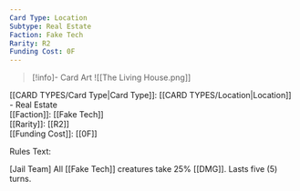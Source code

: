 ```yaml
---
Card Type: Location
Subtype: Real Estate
Faction: Fake Tech
Rarity: R2
Funding Cost: 0F
---
```

> [!info]- Card Art
> ![[The Living House.png]]

[[CARD TYPES/Card Type|Card Type]]: [[CARD TYPES/Location|Location]] - Real Estate  
[[Faction]]: [[Fake Tech]]  
[[Rarity]]: [[R2]]  
[[Funding Cost]]: [[0F]]  

Rules Text:  

[Jail Team] All [[Fake Tech]] creatures take 25% [[DMG]]. Lasts five (5) turns.  